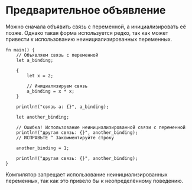 # Предварительное объявление

Можно сначала объявить связь с переменной, а инициализировать её позже. Однако такая форма используется редко, так как может привести к использованию неинициализированных переменных.

```rust,editable,ignore,mdbook-runnable
fn main() {
    // Объявляем связь с переменной
    let a_binding;

    {
        let x = 2;

        // Инициализируем связь
        a_binding = x * x;
    }

    println!("связь а: {}", a_binding);

    let another_binding;

    // Ошибка! Использование неинициализированной связи с переменной
    println!("другая связь: {}", another_binding);
    // ИСПРАВЬТЕ ^ Закомментируйте строку

    another_binding = 1;

    println!("другая связь: {}", another_binding);
}
```

Компилятор запрещает использование неинициализированных переменных, так как это привело бы к неопределённому поведению.
